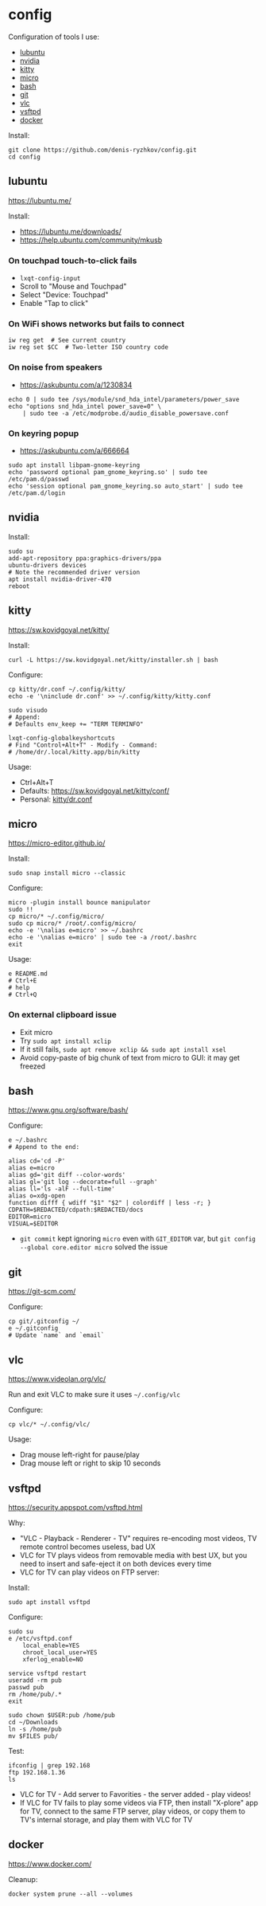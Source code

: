# config

Configuration of tools I use:
* [lubuntu](#lubuntu)
* [nvidia](#nvidia)
* [kitty](#kitty)
* [micro](#micro)
* [bash](#bash)
* [git](#git)
* [vlc](#vlc)
* [vsftpd](#vsftpd)
* [docker](#docker)

Install:
```
git clone https://github.com/denis-ryzhkov/config.git
cd config
```

## lubuntu

https://lubuntu.me/

Install:
* https://lubuntu.me/downloads/
* https://help.ubuntu.com/community/mkusb

### On touchpad touch-to-click fails

* `lxqt-config-input`
* Scroll to "Mouse and Touchpad"
* Select "Device: Touchpad"
* Enable "Tap to click"

### On WiFi shows networks but fails to connect

```
iw reg get  # See current country
iw reg set $CC  # Two-letter ISO country code
```

### On noise from speakers

* https://askubuntu.com/a/1230834

```
echo 0 | sudo tee /sys/module/snd_hda_intel/parameters/power_save
echo "options snd_hda_intel power_save=0" \
    | sudo tee -a /etc/modprobe.d/audio_disable_powersave.conf
```

### On keyring popup

* https://askubuntu.com/a/666664

```
sudo apt install libpam-gnome-keyring
echo 'password optional pam_gnome_keyring.so' | sudo tee /etc/pam.d/passwd
echo 'session optional pam_gnome_keyring.so auto_start' | sudo tee /etc/pam.d/login
```

## nvidia

Install:
```
sudo su
add-apt-repository ppa:graphics-drivers/ppa
ubuntu-drivers devices
# Note the recommended driver version
apt install nvidia-driver-470
reboot
```

## kitty

https://sw.kovidgoyal.net/kitty/

Install:
```
curl -L https://sw.kovidgoyal.net/kitty/installer.sh | bash
```

Configure:
```
cp kitty/dr.conf ~/.config/kitty/
echo -e '\ninclude dr.conf' >> ~/.config/kitty/kitty.conf

sudo visudo
# Append:
# Defaults env_keep += "TERM TERMINFO"

lxqt-config-globalkeyshortcuts
# Find "Control+Alt+T" - Modify - Command:
# /home/dr/.local/kitty.app/bin/kitty
```

Usage:
* Ctrl+Alt+T
* Defaults: https://sw.kovidgoyal.net/kitty/conf/
* Personal: [kitty/dr.conf](kitty/dr.conf)

## micro

https://micro-editor.github.io/

Install:
```
sudo snap install micro --classic
```

Configure:
```
micro -plugin install bounce manipulator
sudo !!
cp micro/* ~/.config/micro/
sudo cp micro/* /root/.config/micro/
echo -e '\nalias e=micro' >> ~/.bashrc
echo -e '\nalias e=micro' | sudo tee -a /root/.bashrc
exit
```

Usage:
```
e README.md
# Ctrl+E
# help
# Ctrl+Q
```

### On external clipboard issue

* Exit micro
* Try `sudo apt install xclip`
* If it still fails, `sudo apt remove xclip && sudo apt install xsel`
* Avoid copy-paste of big chunk of text from micro to GUI: it may get freezed

## bash

https://www.gnu.org/software/bash/

Configure:
```
e ~/.bashrc
# Append to the end:

alias cd='cd -P'
alias e=micro
alias gd='git diff --color-words'
alias gl='git log --decorate=full --graph'
alias ll='ls -alF --full-time'
alias o=xdg-open
function difff { wdiff "$1" "$2" | colordiff | less -r; }
CDPATH=$REDACTED/cdpath:$REDACTED/docs
EDITOR=micro
VISUAL=$EDITOR
```

* `git commit` kept ignoring `micro` even with `GIT_EDITOR` var,
but `git config --global core.editor micro` solved the issue

## git

https://git-scm.com/

Configure:
```
cp git/.gitconfig ~/
e ~/.gitconfig
# Update `name` and `email`
```

## vlc

https://www.videolan.org/vlc/

Run and exit VLC to make sure it uses `~/.config/vlc`

Configure:
```
cp vlc/* ~/.config/vlc/
```

Usage:
* Drag mouse left-right for pause/play
* Drag mouse left or right to skip 10 seconds

## vsftpd

https://security.appspot.com/vsftpd.html

Why:
* "VLC - Playback - Renderer - TV" requires re-encoding most videos,
  TV remote control becomes useless, bad UX
* VLC for TV plays videos from removable media with best UX,
  but you need to insert and safe-eject it on both devices every time
* VLC for TV can play videos on FTP server:

Install:
```
sudo apt install vsftpd
```

Configure:
```
sudo su
e /etc/vsftpd.conf
    local_enable=YES
    chroot_local_user=YES
    xferlog_enable=NO

service vsftpd restart
useradd -rm pub
passwd pub
rm /home/pub/.*
exit

sudo chown $USER:pub /home/pub
cd ~/Downloads
ln -s /home/pub
mv $FILES pub/
```

Test:
```
ifconfig | grep 192.168
ftp 192.168.1.36
ls
```

* VLC for TV - Add server to Favorities - the server added - play videos!
* If VLC for TV fails to play some videos via FTP,
  then install "X-plore" app for TV, connect to the same FTP server,
  play videos, or copy them to TV's internal storage, and play them with VLC for TV

## docker

https://www.docker.com/

Cleanup:
```
docker system prune --all --volumes
```
